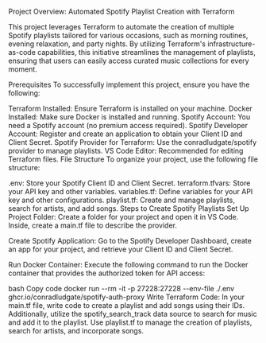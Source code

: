 Project Overview: Automated Spotify Playlist Creation with Terraform

This project leverages Terraform to automate the creation of multiple Spotify playlists tailored for various occasions, such as morning routines, evening relaxation, and party nights. By utilizing Terraform's infrastructure-as-code capabilities, this initiative streamlines the management of playlists, ensuring that users can easily access curated music collections for every moment.

Prerequisites
To successfully implement this project, ensure you have the following:

Terraform Installed: Ensure Terraform is installed on your machine.
Docker Installed: Make sure Docker is installed and running.
Spotify Account: You need a Spotify account (no premium access required).
Spotify Developer Account: Register and create an application to obtain your Client ID and Client Secret.
Spotify Provider for Terraform: Use the conradludgate/spotify provider to manage playlists.
VS Code Editor: Recommended for editing Terraform files.
File Structure
To organize your project, use the following file structure:

.env: Store your Spotify Client ID and Client Secret.
terraform.tfvars: Store your API key and other variables.
variables.tf: Define variables for your API key and other configurations.
playlist.tf: Create and manage playlists, search for artists, and add songs.
Steps to Create Spotify Playlists
Set Up Project Folder: Create a folder for your project and open it in VS Code. Inside, create a main.tf file to describe the provider.

Create Spotify Application: Go to the Spotify Developer Dashboard, create an app for your project, and retrieve your Client ID and Client Secret.

Run Docker Container: Execute the following command to run the Docker container that provides the authorized token for API access:

bash
Copy code
docker run --rm -it -p 27228:27228 --env-file ./.env ghcr.io/conradludgate/spotify-auth-proxy
Write Terraform Code: In your main.tf file, write code to create a playlist and add songs using their IDs. Additionally, utilize the spotify_search_track data source to search for music and add it to the playlist. Use playlist.tf to manage the creation of playlists, search for artists, and incorporate songs.

